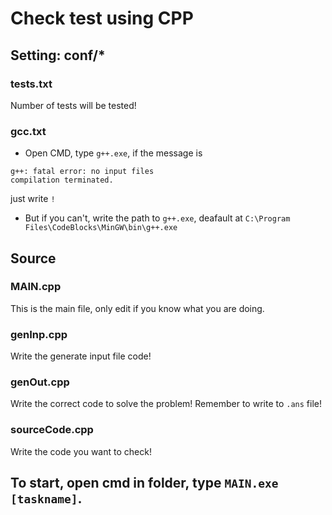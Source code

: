 # Check test using CPP

## Setting: conf/\*

### tests.txt

Number of tests will be tested!

### gcc.txt

- Open CMD, type `g++.exe`, if the message is

```
g++: fatal error: no input files
compilation terminated.
```

just write `!`

- But if you can't, write the path to `g++.exe`, deafault at `C:\Program Files\CodeBlocks\MinGW\bin\g++.exe`

## Source

### MAIN.cpp

This is the main file, only edit if you know what you are doing.

### genInp.cpp

Write the generate input file code!

### genOut.cpp

Write the correct code to solve the problem! Remember to write to `.ans` file!

### sourceCode.cpp

Write the code you want to check!

## To start, open cmd in folder, type `MAIN.exe [taskname]`.
